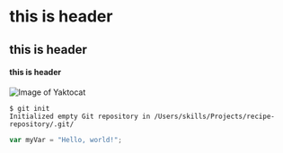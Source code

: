 # this is header
## this is header
#### this is header





![Image of Yaktocat](https://octodex.github.com/images/yaktocat.png)



```
$ git init
Initialized empty Git repository in /Users/skills/Projects/recipe-repository/.git/
```



``` javascript
var myVar = "Hello, world!";
```


